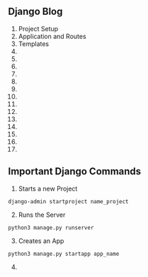 ## Django Blog
<ol>
    <li>Project Setup</li>
    <li>Application and Routes</li>
    <li>Templates</li>
    <li></li>
    <li></li>
    <li></li>
    <li></li>
    <li></li>
    <li></li>
    <li></li>
    <li></li>
    <li></li>
    <li></li>
    <li></li>
    <li></li>
    <li></li>
    <li></li>
</ol>

## Important Django Commands

1) Starts a new Project
```
django-admin startproject name_project
```

2) Runs the Server
```
python3 manage.py runserver
```

3) Creates an App
```
python3 manage.py startapp app_name
```

4)
